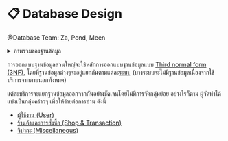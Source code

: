 # 📋 Database Design

@Database Team: Za, Pond, Meen

<details>

<summary>ภาพรวมของฐานข้อมูล</summary>

<img src="https://media1.tenor.com/m/x8v1oNUOmg4AAAAd/rickroll-roll.gif" alt="" data-size="original">

ลิงก์ดาวน์โหลดแผนภาพในรูปแบบ svg

</details>

การออกแบบฐานข้อมูลส่วนใหญ่จะใช้หลักการออกแบบฐานข้อมูลแบบ [Third normal form (3NF)](https://en.wikipedia.org/wiki/Third\_normal\_form), โดยที่ฐานข้อมูลต่างๆจะอยู่แยกกันตามแต่ละ[ระบบ](../../infrastructure/system-design/system-design-diagram.md) (บางระบบจะไม่มีฐานข้อมูลเนื่องจากใช้บริการจากภายนอกทั้งหมด)

แต่ละบริการจะแยกฐานข้อมูลออกจากกันอย่างชัดเจนโดยไม่มีการจัดกลุ่มย่อย อย่างไรก็ตาม ผู้จัดทำได้แบ่งเป็นกลุ่มคร่าวๆ เพื่อให้ง่ายต่อการอ่าน ดังนี้

* [ผู้ใช้งาน (User)](user/)
* [ร้านค้าและการสั่งซื้อ (Shop & Transaction)](shop-and-transaction/)
* [จิปาถะ (Miscellaneous)](miscellaneous/)

